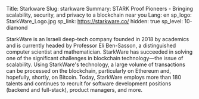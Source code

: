 Title: Starkware
Slug: starkware
Summary: STARK Proof Pioneers - Bringing scalability, security, and privacy to a blockchain near you
Lang: en
sp_logo: StarkWare_Logo.jpg
sp_link: https://starkware.co/
hidden: true
sp_level: 10-diamond

StarkWare is an Israeli deep-tech company founded in 2018 by academics
and is currently headed by Professor Eli Ben-Sasson, a distinguished
computer scientist and mathematician. StarkWare has succeeded in
solving one of the significant challenges in blockchain technology—the
issue of scalability. Using StarkWare's technology, a large volume of
transactions can be processed on the blockchain, particularly on
Ethereum and, hopefully, shortly, on Bitcoin. Today, StarkWare employs
more than 180 talents and continues to recruit for software
development positions (backend and full-stack), product managers, and
more.
